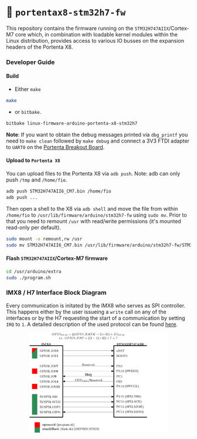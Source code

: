 :floppy_disk: `portentax8-stm32h7-fw`
=====================================
This repository contains the firmware running on the `STM32H747AIIX`/Cortex-M7 core which, in combination with loadable kernel modules within the Linux distribution, provides access to various IO busses on the expansion headers of the Portenta X8.

### Developer Guide
#### Build
* Either `make`
```bash
make
```
* or `bitbake`.
```bash
bitbake linux-firmware-arduino-portenta-x8-stm32h7
```
**Note**: If you want to obtain the debug messages printed via `dbg_printf` you need to `make clean` followed by `make debug` and connect a 3V3 FTDI adapter to `UART0` on the [Portenta Breakout Board](https://store.arduino.cc/products/arduino-portenta-breakout).
#### Upload to `Portenta X8`
You can upload files to the Portenta X8 via `adb push`. Note: adb can only push `/tmp` and `/home/fio`.
```bash
adb push STM32H747AII6_CM7.bin /home/fio
adb push ...
```
Then open a shell to the X8 via `adb shell` and move the file from within `/home/fio` to `/usr/lib/firmware/arduino/stm32h7-fw` using `sudo mv`. Prior to that you need to remount `/usr` with read/write permissions (it's mounted read-only per default).
```bash
sudo mount -o remount,rw /usr
sudo mv STM32H747AII6_CM7.bin /usr/lib/firmware/arduino/stm32h7-fw/STM32H747AII6_CM7.bin
```
#### Flash `STM32H747AIIX`/Cortex-M7 firmware
```bash
cd /usr/arduino/extra
sudo ./program.sh
```
### IMX8 / H7 Interface Block Diagram
Every communication is initated by the IMX8 who serves as SPI controller. This happens either by the user issueing a `write` call on any of the interfaces or by the H7 requesting the start of a communication by setting `IRQ` to `1`. A detailed description of the used protocol can be found [here](doc/protocol.md).
<p align="center">
  <img src="doc/img/portenta-x8h7-interface-block-diagram.png" width="75%">
</p>
